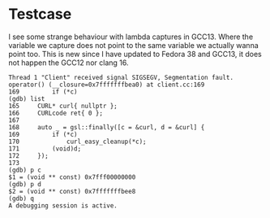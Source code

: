 # Testcase

I see some strange behaviour with lambda captures in GCC13. Where the variable we capture does not point to the same variable we actually wanna point too.
This is new since I have updated to Fedora 38 and GCC13, it does not happen the GCC12 nor clang 16.
```
Thread 1 "Client" received signal SIGSEGV, Segmentation fault.
operator() (__closure=0x7fffffffbea0) at client.cc:169
169			if (*c)
(gdb) list
165		CURL* curl{ nullptr };
166		CURLcode ret{ 0 };
167	
168		auto _ = gsl::finally([c = &curl, d = &curl] {
169			if (*c)
170				curl_easy_cleanup(*c);
171			(void)d;
172		});
173	
(gdb) p c
$1 = (void ** const) 0x7fff00000000
(gdb) p d
$2 = (void ** const) 0x7fffffffbee8
(gdb) q
A debugging session is active.
```
